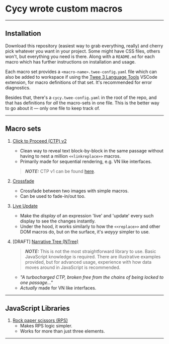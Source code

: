 # Cycy wrote custom macros

---

## Installation

Download this repository (easiest way to grab everything, really) and cherry pick whatever you want in your project. Some might have CSS files, others won't, but everything you need is there. Along with a `README.md` for each macro which has further instructions on installation and usage.

Each macro set provides a `<macro-name>.twee-config.yaml` file which can also be added to workspace if using the [Twee 3 Language Tools](https://marketplace.visualstudio.com/items?itemName=cyrusfirheir.twee3-language-tools) VSCode extension, for macro definitions of that set. It's recommended for error diagnostics.

Besides that, there's a `cycy.twee-config.yaml` in the root of the repo, and that has definitions for *all* the macro-sets in one file. This is the better way to go about it — only one file to keep track of.

---

## Macro sets

1. [Click to Proceed (CTP) v2](./click-to-proceed)  
    - Clean way to reveal text block-by-block in the same passage without having to nest a million `<<linkreplace>>` macros.  
    - Primarily made for sequential rendering, e.g. VN like interfaces.  
	> ***NOTE:*** CTP v1 can be found [here](https://github.com/cyrusfirheir/cycy-wrote-custom-macros/tree/56872f8fb0548e751224338d5d3b642c5e84a476/click-to-proceed).

2. [Crossfade](./crossfade)  
    - Crossfade between two images with simple macros.
    - Can be used to fade-in/out too.

3. [Live Update](./live-update)  
    - Make the *display* of an expression 'live' and 'update' every such display to see the changes instantly.  
    - Under the hood, it works similarly to how the `<<replace>>` and other DOM macros do, but on the surface, it's *wayyy* simpler to use.

4. [DRAFT] [Narrative Tree (NTree)](./narrative-tree)
	> ***NOTE:*** This is not the most straightforward library to use. Basic JavaScript knowledge is required. There are illustrative examples provided, but for advanced usage, experience with how data moves around in JavaScript is recommended.
	- *"A turbocharged CTP, broken free from the chains of being locked to one passage..."*
	- *Actually* made for VN like interfaces.

---

## JavaScript Libraries

1. [Rock paper scissors (RPS)](./rock-paper-scissors)
	- Makes RPS logic simpler.
	- Works for more than just three elements.

---